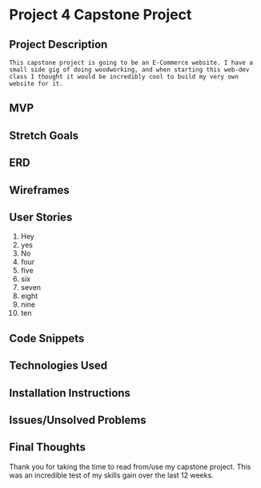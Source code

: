 # Project 4 Capstone Project

## Project Description
    This capstone project is going to be an E-Commerce website. I have a small side gig of doing woodworking, and when starting this web-dev class I thought it would be incredibly cool to build my very own website for it. 

## MVP

## Stretch Goals

## ERD

## Wireframes

## User Stories
1. Hey
2. yes
3. No
4. four
5. five
6. six
7. seven
8. eight
9. nine
10. ten

## Code Snippets

## Technologies Used

## Installation Instructions 

## Issues/Unsolved Problems

## Final Thoughts

 Thank you for taking the time to read from/use my capstone project. This was an incredible test of my skills gain over the last 12 weeks.